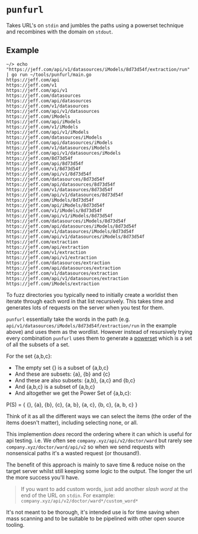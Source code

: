 # `punfurl`

Takes URL's on `stdin` and jumbles the paths using a powerset technique and recombines with the domain on `stdout`.

## Example
```
~/> echo "https://jeff.com/api/v1/datasources/iModels/8d73d54f/extraction/run" | go run ~/tools/punfurl/main.go
https://jeff.com/api
https://jeff.com/v1
https://jeff.com/api/v1
https://jeff.com/datasources
https://jeff.com/api/datasources
https://jeff.com/v1/datasources
https://jeff.com/api/v1/datasources
https://jeff.com/iModels
https://jeff.com/api/iModels
https://jeff.com/v1/iModels
https://jeff.com/api/v1/iModels
https://jeff.com/datasources/iModels
https://jeff.com/api/datasources/iModels
https://jeff.com/v1/datasources/iModels
https://jeff.com/api/v1/datasources/iModels
https://jeff.com/8d73d54f
https://jeff.com/api/8d73d54f
https://jeff.com/v1/8d73d54f
https://jeff.com/api/v1/8d73d54f
https://jeff.com/datasources/8d73d54f
https://jeff.com/api/datasources/8d73d54f
https://jeff.com/v1/datasources/8d73d54f
https://jeff.com/api/v1/datasources/8d73d54f
https://jeff.com/iModels/8d73d54f
https://jeff.com/api/iModels/8d73d54f
https://jeff.com/v1/iModels/8d73d54f
https://jeff.com/api/v1/iModels/8d73d54f
https://jeff.com/datasources/iModels/8d73d54f
https://jeff.com/api/datasources/iModels/8d73d54f
https://jeff.com/v1/datasources/iModels/8d73d54f
https://jeff.com/api/v1/datasources/iModels/8d73d54f
https://jeff.com/extraction
https://jeff.com/api/extraction
https://jeff.com/v1/extraction
https://jeff.com/api/v1/extraction
https://jeff.com/datasources/extraction
https://jeff.com/api/datasources/extraction
https://jeff.com/v1/datasources/extraction
https://jeff.com/api/v1/datasources/extraction
https://jeff.com/iModels/extraction
```

To fuzz directories you typically need to initially create a worldist then iterate through each word in that list recursively. This takes time and generates lots of requests on the server when you test for them.

`punfurl` essentially take the words in the path (e.g. `api/v1/datasources/iModels/8d73d54f/extraction/run` in the example above) and uses them as the wordlist. However instead of resursively trying every combination `punfurl` uses them to generate a [powerset]("https://en.wikipedia.org/wiki/Power_set") which is a set of all the subsets of a set.

For the set {a,b,c}:

 - The empty set {} is a subset of {a,b,c}
 - And these are subsets: {a}, {b} and {c}
 - And these are also subsets: {a,b}, {a,c} and {b,c}
 - And {a,b,c} is a subset of {a,b,c}
 - And altogether we get the Power Set of {a,b,c}:

P(S) = { {}, {a}, {b}, {c}, {a, b}, {a, c}, {b, c}, {a, b, c} }

Think of it as all the different ways we can select the items (the order of the items doesn't matter), including selecting none, or all.

This implemention *does* record the ordering where it can which is useful for api testing. i.e. We often see `company.xyz/api/v2/doctor/ward` but rarely see `company.xyz/doctor/ward/api/v2` so when we send requests with nonsensical paths it's a wasted request (or thousand!).

The benefit of this approach is mainly to save time & reduce noise on the target server whilst still keeping some logic to the output. The longer the url the more success you'll have.

> If you want to add custom words, just add another *slash* *word* at the end of the URL on `stdin`.
> For example: `company.xyz/api/v2/doctor/ward*/custom_word*`

It's not meant to be thorough, it's intended use is for time saving when mass scanning and to be suitable to be pipelined with other open source tooling.
